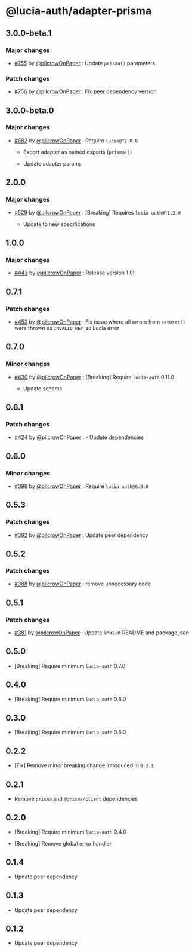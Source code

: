 # @lucia-auth/adapter-prisma

## 3.0.0-beta.1

### Major changes

- [#755](https://github.com/pilcrowOnPaper/lucia/pull/755) by [@pilcrowOnPaper](https://github.com/pilcrowOnPaper) : Update `prisma()` parameters

### Patch changes

- [#756](https://github.com/pilcrowOnPaper/lucia/pull/756) by [@pilcrowOnPaper](https://github.com/pilcrowOnPaper) : Fix peer dependency version

## 3.0.0-beta.0

### Major changes

- [#682](https://github.com/pilcrowOnPaper/lucia/pull/682) by [@pilcrowOnPaper](https://github.com/pilcrowOnPaper) : Require `lucia@^2.0.0`

  - Export adapter as named exports (`prisma()`)

  - Update adapter params

## 2.0.0

### Major changes

- [#529](https://github.com/pilcrowOnPaper/lucia/pull/529) by [@pilcrowOnPaper](https://github.com/pilcrowOnPaper) : [Breaking] Requires `lucia-auth@^1.3.0`

  - Update to new specifications

## 1.0.0

### Major changes

- [#443](https://github.com/pilcrowOnPaper/lucia/pull/443) by [@pilcrowOnPaper](https://github.com/pilcrowOnPaper) : Release version 1.0!

## 0.7.1

### Patch changes

- [#452](https://github.com/pilcrowOnPaper/lucia/pull/452) by [@pilcrowOnPaper](https://github.com/pilcrowOnPaper) : Fix issue where all errors from `setUser()` were thrown as `INVALID_KEY_ID` Lucia error

## 0.7.0

### Minor changes

- [#430](https://github.com/pilcrowOnPaper/lucia/pull/430) by [@pilcrowOnPaper](https://github.com/pilcrowOnPaper) : [Breaking] Require `lucia-auth` 0.11.0

  - Update schema

## 0.6.1

### Patch changes

- [#424](https://github.com/pilcrowOnPaper/lucia/pull/424) by [@pilcrowOnPaper](https://github.com/pilcrowOnPaper) : - Update dependencies

## 0.6.0

### Minor changes

- [#398](https://github.com/pilcrowOnPaper/lucia/pull/398) by [@pilcrowOnPaper](https://github.com/pilcrowOnPaper) : Require `lucia-auth@0.9.0`

## 0.5.3

### Patch changes

- [#392](https://github.com/pilcrowOnPaper/lucia/pull/392) by [@pilcrowOnPaper](https://github.com/pilcrowOnPaper) : Update peer dependency

## 0.5.2

### Patch changes

- [#388](https://github.com/pilcrowOnPaper/lucia/pull/388) by [@pilcrowOnPaper](https://github.com/pilcrowOnPaper) : remove unnecessary code

## 0.5.1

### Patch changes

- [#381](https://github.com/pilcrowOnPaper/lucia/pull/381) by [@pilcrowOnPaper](https://github.com/pilcrowOnPaper) : Update links in README and package.json

## 0.5.0

- [Breaking] Require minimum `lucia-auth` 0.7.0

## 0.4.0

- [Breaking] Require minimum `lucia-auth` 0.6.0

## 0.3.0

- [Breaking] Require minimum `lucia-auth` 0.5.0

## 0.2.2

- [Fix] Remove minor breaking change introduced in `0.2.1`

## 0.2.1

- Remove `prisma` and `@prisma/client` dependencies

## 0.2.0

- [Breaking] Require minimum `lucia-auth` 0.4.0

- [Breaking] Remove global error handler

## 0.1.4

- Update peer dependency

## 0.1.3

- Update peer dependency

## 0.1.2

- Update peer dependency
